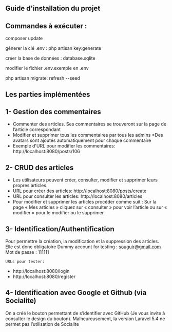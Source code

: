 ## Guide d'installation du projet

## Commandes à exécuter :
   
 
  <p>composer update</p>
  <p>génerer la clé .env :  php artisan key:generate</p>
  <p>créer la base de données : database.sqlite </p>
  <p>modifier le fichier .env.exemple en .env </p>
  <p>php artisan migrate: refresh --seed</p>
             
  ## Les parties implémentées
     
   1- Gestion des commentaires
   ------------------------------
  * Commenter des articles. Ses commentaires se trouveront sur la page de l’article correspondant
  * Modifier et supprimer tous les commentaires par tous les admins
  *Des avatars sont ajoutés automatiquement pour chaque commentaire
  * Exemple d'URL pour modifier les commentaires: http://localhost:8080/posts/106
 
   2- CRUD des articles
   ----------------------
   * Les utilisateurs peuvent créer, consulter, modifier et supprimer leurs propres articles.
   * URL pour créer des articles: http://localhost:8080/posts/create
   * URL pour consulter les articles: http://localhost:8080/articles
   * Pour modifier et supprimer les articles procéder comme suit :
   Sur la page « Mes articles » cliquez sur « consulter » pour voir l’article ou sur « modifier » pour le modifier ou le supprimer.
     
   3- Identification/Authentification
   ----------------------------------------------------------------------------------
   Pour permettre la création, la modification et la suppression des articles. Elle est donc obligatoire
   Dummy account for testing : 
   souguir@gmail.com
   Mot de passe : 111111

    URLs pour tester:
   * http://localhost:8080/login
   * http://localhost:8080/register
     
        
   4- Identification avec Google et Github (via Socialite)
   --------------------------------------------------------------
  On a créé le bouton permettant de s’identifier avec GitHub (Je vous invite à consulter le design du bouton). Malheureusement, la         version Laravel 5.4 ne permet pas l’utilisation de Socialite
